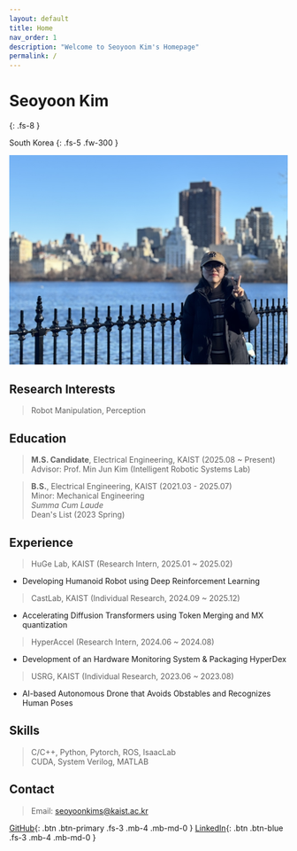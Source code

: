 ```yaml
---
layout: default
title: Home
nav_order: 1
description: "Welcome to Seoyoon Kim's Homepage"
permalink: /
---
```


# Seoyoon Kim
{: .fs-8 }

South Korea
{: .fs-5 .fw-300 }

![ex_screenshot](./assets/images/me2.jpg)  


## Research Interests  

> Robot Manipulation, Perception  


## Education  

> **M.S. Candidate**, Electrical Engineering, KAIST (2025.08 ~ Present)   
> Advisor: Prof. Min Jun Kim (Intelligent Robotic Systems Lab)  

> **B.S.**, Electrical Engineering, KAIST (2021.03 - 2025.07)  
> Minor: Mechanical Engineering  
> *Summa Cum Laude*  
> Dean's List (2023 Spring)  


## Experience  

> HuGe Lab, KAIST (Research Intern, 2025.01 ~ 2025.02)  
- Developing Humanoid Robot using Deep Reinforcement Learning  

> CastLab, KAIST (Individual Research, 2024.09 ~ 2025.12)  
- Accelerating Diffusion Transformers using Token Merging and MX quantization  

> HyperAccel (Research Intern, 2024.06 ~ 2024.08) 
- Development of an Hardware Monitoring System & Packaging HyperDex  

> USRG, KAIST (Individual Research, 2023.06 ~ 2023.08)  
- AI-based Autonomous Drone that Avoids Obstables and Recognizes Human Poses  


## Skills    

> C/C++, Python, Pytorch, ROS, IsaacLab  
> CUDA, System Verilog, MATLAB  


## Contact  
> Email: seoyoonkims@kaist.ac.kr  

[GitHub][GitHub]{: .btn .btn-primary .fs-3 .mb-4 .mb-md-0 }
[LinkedIn][LinkedIn]{: .btn .btn-blue .fs-3 .mb-4 .mb-md-0 }

[Posts]: https://seoyoonkims.github.io/docs/posts/  
[Paper Review]: https://seoyoonkims.github.io/docs/paper_review/  
[HyperAccel]: https://seoyoonkims.github.io/docs/HyperAccel/  
[GitHub]: https://github.com/seoyoonkims/
[LinkedIn]: https://www.linkedin.com/in/kim-seoyoon-9085b3319/